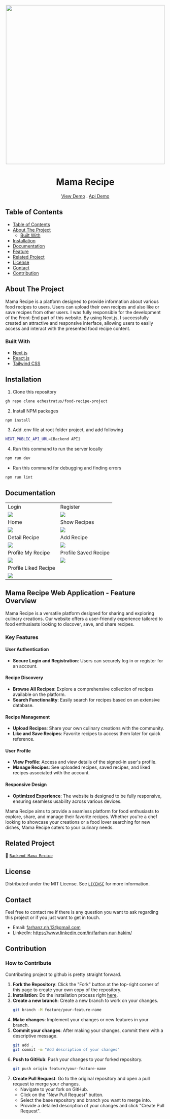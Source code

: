 <br />
<div align="center">
    <img src="https://github.com/echestratus/food-recipe-project/blob/main/public/mama-recipe-logo.svg" width="500px"/>
  <br />
  <h1>Mama Recipe</h1>
    <a href="https://food-recipe-farhannurhakim.netlify.app/">View Demo</a>
    .
    <a href="https://github.com/echestratus/pijar-mama-recipe-be/tree/main">Api Demo</a>
</div>

  ## Table of Contents

- [Table of Contents](#table-of-contents)
- [About The Project](#about-the-project)
  - [Built With](#built-with)
- [Installation](#installation)
- [Documentation](#documentation)
- [Feature](#key-features)
- [Related Project](#related-project)
- [License](#license)
- [Contact](#contact)
- [Contribution](#contribution)
 
## About The Project

Mama Recipe is a platform designed to provide information about various food recipes to users. Users can upload their own recipes and also like or save recipes from other users. I was fully responsible for the development of the Front-End part of this website. By using Next.js, I successfully created an attractive and responsive interface, allowing users to easily access and interact with the presented food recipe content.

### Built With

- [Next.js](https://nextjs.org/)
- [React.js](https://react.dev/)
- [Tailwind CSS](https://tailwindcss.com/)

## Installation
1. Clone this repository

```sh
gh repo clone echestratus/food-recipe-project
```

2. Install NPM packages

```sh
npm install
```

3. Add .env file at root folder project, and add following

```sh
NEXT_PUBLIC_API_URL=[Backend API]
```

4. Run this command to run the server locally

```sh
npm run dev
```

- Run this command for debugging and finding errors

```sh
npm run lint
```

## Documentation

<p align="center" display=flex>
  <table>
  <tr>
    <td>Login</td>
    <td>Register</td>
  </tr>
  <tr>
    <td><img src="https://github.com/echestratus/food-recipe-project/blob/main/public/PagesScreenshots/LoginPage.png" /></td>
    <td><img src="https://github.com/echestratus/food-recipe-project/blob/main/public/PagesScreenshots/RegisterPage.png"/></td>
  </tr>
  <tr>
    <td>Home</td>
    <td>Show Recipes</td>
  </tr>
    <tr>
    <td><img src="https://github.com/echestratus/food-recipe-project/blob/main/public/PagesScreenshots/HomePage.png"/></td>
    <td><img src="https://github.com/echestratus/food-recipe-project/blob/main/public/PagesScreenshots/ShowRecipesPage.png"/></td>
  </tr>
    <tr>
    <td>Detail Recipe</td>
    <td>Add Recipe</td>
  </tr>
    <tr>
    <td><img src="https://github.com/echestratus/food-recipe-project/blob/main/public/PagesScreenshots/DetailRecipePage.png"/></td>
    <td><img src="https://github.com/echestratus/food-recipe-project/blob/main/public/PagesScreenshots/AddRecipePage.png"/></td>
  </tr>
  <tr>
    <td>Profile My Recipe</td>
    <td>Profile Saved Recipe</td>
  </tr>
  <tr>
    <td><img src="https://github.com/echestratus/food-recipe-project/blob/main/public/PagesScreenshots/ProfileMyRecipePage.png"/></td>
    <td><img src="https://github.com/echestratus/food-recipe-project/blob/main/public/PagesScreenshots/ProfileSavedRecipePage.png"/></td>
  </tr>
  <tr>
    <td>Profile Liked Recipe</td>
  </tr>
  <tr>
    <td><img src="https://github.com/echestratus/food-recipe-project/blob/main/public/PagesScreenshots/ProfileLikedRecipePage.png"/></td>
  </tr>   
  </table>
</p>

## Mama Recipe Web Application - Feature Overview

Mama Recipe is a versatile platform designed for sharing and exploring culinary creations. Our website offers a user-friendly experience tailored to food enthusiasts looking to discover, save, and share recipes.

### Key Features

#### User Authentication

- **Secure Login and Registration**: Users can securely log in or register for an account.

#### Recipe Discovery

- **Browse All Recipes**: Explore a comprehensive collection of recipes available on the platform.
- **Search Functionality**: Easily search for recipes based on an extensive database.

#### Recipe Management

- **Upload Recipes**: Share your own culinary creations with the community.
- **Like and Save Recipes**: Favorite recipes to access them later for quick reference.

#### User Profile

- **View Profile**: Access and view details of the signed-in user's profile.
- **Manage Recipes**: See uploaded recipes, saved recipes, and liked recipes associated with the account.

#### Responsive Design

- **Optimized Experience**: The website is designed to be fully responsive, ensuring seamless usability across various devices.

Mama Recipe aims to provide a seamless platform for food enthusiasts to explore, share, and manage their favorite recipes. Whether you're a chef looking to showcase your creations or a food lover searching for new dishes, Mama Recipe caters to your culinary needs.


## Related Project
:rocket: [`Backend Mama Recipe`](https://github.com/echestratus/pijar-mama-recipe-be/tree/main)

## License

Distributed under the MIT License. See [`LICENSE`](https://github.com/echestratus/food-recipe-project/blob/main/LICENSE) for more information.

## Contact

Feel free to contact me if there is any question you want to ask regarding this project or if you just want to get in touch.

- Email: farhanz.nh.13@gmail.com
- LinkedIn: https://www.linkedin.com/in/farhan-nur-hakim/

## Contribution
### How to Contribute

Contributing project to github is pretty straight forward.
1. **Fork the Repository**: Click the "Fork" button at the top-right corner of this page to create your own copy of the repository.
2. **Installation**: Do the installation process right [here](#installation).
3. **Create a new branch**: Create a new branch to work on your changes.
    ```sh
    git branch -M feature/your-feature-name
    ```
4. **Make changes**: Implement your changes or new features in your branch.
5. **Commit your changes**: After making your changes, commit them with a descriptive message.
   ```sh
   git add .
   git commit -m "Add description of your changes"
   ```
6. **Push to GitHub**: Push your changes to your forked repository.
   ```sh
   git push origin feature/your-feature-name
   ```
7. **Create Pull Request**: Go to the original repository and open a pull request to merge your changes.
    - Navigate to your fork on GitHub.
    - Click on the "New Pull Request" button.
    - Select the base repository and branch you want to merge into.
    - Provide a detailed description of your changes and click "Create Pull Request".

